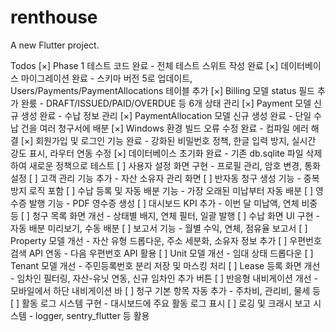 # renthouse

A new Flutter project.

Todos
  [×] Phase 1 테스트 코드 완료 - 전체 테스트 스위트 작성 완료
  [×] 데이터베이스 마이그레이션 완료 - 스키마 버전 5로 업데이트, Users/Payments/PaymentAllocations 테이블 추가
  [×] Billing 모델 status 필드 추가 완룼 - DRAFT/ISSUED/PAID/OVERDUE 등 6개 상태 관리
  [×] Payment 모델 신규 생성 완료 - 수납 정보 관리
  [×] PaymentAllocation 모델 신규 생성 완료 - 단일 수납 건을 여러 청구서에 배분
  [×] Windows 환경 빌드 오류 수정 완료 - 컴파일 에러 해결
  [×] 회원가입 및 로그인 기능 완료 - 강화된 비밀번호 정책, 한글 입력 방지, 실시간 강도 표시, 라우터 연동 수정
  [×] 데이터베이스 초기화 완료 - 기존 db.sqlite 파일 삭제하여 새로운 정책으로 테스트
  [ ] 사용자 설정 화면 구현 - 프로필 관리, 암호 변경, 통화 설정
  [ ] 고객 관리 기능 추가 - 자산 소유자 관리 화면
  [ ] 반자동 청구 생성 기능 - 중복 방지 로직 포함
  [ ] 수납 등록 및 자동 배분 기능 - 가장 오래된 미납부터 자동 배분
  [ ] 영수증 발행 기능 - PDF 영수증 생성
  [ ] 대시보드 KPI 추가 - 이번 달 미납액, 연체 비중 등
  [ ] 청구 목록 화면 개선 - 상태별 배지, 연체 필터, 일괄 발행
  [ ] 수납 화면 UI 구현 - 자동 배분 미리보기, 수동 배분
  [ ] 보고서 기능 - 월별 수익, 연체, 점유율 보고서
  [ ] Property 모델 개선 - 자산 유형 드롭다운, 주소 세분화, 소유자 정보 추가
  [ ] 우편번호 검색 API 연동 - 다음 우편번호 API 활용
  [ ] Unit 모델 개선 - 임대 상태 드롭다운
  [ ] Tenant 모델 개선 - 주민등록번호 분리 저장 및 마스킹 처리
  [ ] Lease 등록 화면 개선 - 임차인 필터링, 자산-유닛 연동, 신규 임차인 추가 버튼
  [ ] 반응형 내비게이션 개선 - 모바일에서 하단 내비게이션 바
  [ ] 청구 기본 항목 자동 추가 - 주차비, 관리비, 물세 등
  [ ] 활동 로그 시스템 구현 - 대시보드에 주요 활동 로그 표시
  [ ] 로깅 및 크래시 보고 시스템 - logger, sentry_flutter 등 활용
